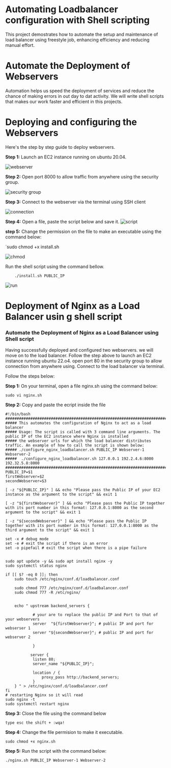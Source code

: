 # Automating Loadbalancer configuration with Shell scripting

This project demostrates how to automate the setup and maintenance of load balancer using freestyle job, enhancing efficiency and reducing manual effort.

#  Automate the Deployment of Webservers

Automation helps us speed the deployment of services and reduce the chance of making errors in out day to dat activity. We will write shell scripts that makes our work faster and efficient in this projects.

# Deploying and configuring the Webservers

Here's the step by step guide to deploy webservers.

<b>Step 1:</b> Launch an EC2 instance running on ubuntu 20.04.

![webserver](./imgs/webs%201.png)

<b>Step 2:</b> Open port 8000 to allow traffic from anywhere using the security group. 

![security group](./imgs/security%202.png)

<b>Step 3:</b> Connect to the webserver via the terminal using SSH client

![connection](./imgs/connect%203.png)

<b>Step 4:</b> Open a file, paste the script below and  save it.
![script](./imgs/script%204.png)

<b>step 5:</b> Change the permission on the file to make an executable using the command below:

`sudo chmod +x install.sh

![chmod](./imgs/change%20mode%205.png)

Run the shell script using the command bellow.

`    ./install.sh PUBLIC_IP`

![run](./imgs/runninng%2066.png)


# Deployment of Nginx as a Load Balancer usin g shell script

### Automate the Deployment of Nginx as a Load Balancer using Shell script

Having successfully deployed and configured two webservers. we will move on to the load balancer. Follow the step above to launch an EC2 instance running ubuntu 22.o4. open port 80 in the security group to allow connection from anywhere using. Connect to the load balancer via terminal.

Follow the steps below:

<b>Step 1:</b> On your terminal, open a file nginx.sh using the command below:

`sudo vi nginx.sh`



<b>Step 2:</b> Copy and paste the ecript inside the file


```
#!/bin/bash
######################################################################################################################
##### This automates the configuration of Nginx to act as a load balancer
##### Usage: The script is called with 3 command line arguments. The public IP of the EC2 instance where Nginx is installed
##### the webserver urls for which the load balancer distributes traffic. An example of how to call the script is shown below:
##### ./configure_nginx_loadbalancer.sh PUBLIC_IP Webserver-1 Webserver-2
#####  ./configure_nginx_loadbalancer.sh 127.0.0.1 192.2.4.6:8000  192.32.5.8:8000
############################################################################################################# 
PUBLIC_IP=$1
firstWebserver=$2
secondWebserver=$3

[ -z "${PUBLIC_IP}" ] && echo "Please pass the Public IP of your EC2 instance as the argument to the script" && exit 1

[ -z "${firstWebserver}" ] && echo "Please pass the Public IP together with its port number in this format: 127.0.0.1:8000 as the second argument to the script" && exit 1

[ -z "${secondWebserver}" ] && echo "Please pass the Public IP together with its port number in this format: 127.0.0.1:8000 as the third argument to the script" && exit 1

set -x # debug mode
set -e # exit the script if there is an error
set -o pipefail # exit the script when there is a pipe failure


sudo apt update -y && sudo apt install nginx -y
sudo systemctl status nginx

if [[ $? -eq 0 ]]; then
    sudo touch /etc/nginx/conf.d/loadbalancer.conf

    sudo chmod 777 /etc/nginx/conf.d/loadbalancer.conf
    sudo chmod 777 -R /etc/nginx/

    
    echo " upstream backend_servers {

            # your are to replace the public IP and Port to that of your webservers
            server  "${firstWebserver}"; # public IP and port for webserser 1
            server "${secondWebserver}"; # public IP and port for webserver 2

            }

           server {
            listen 80;
            server_name "${PUBLIC_IP}";

            location / {
                proxy_pass http://backend_servers;   
            }
    } " > /etc/nginx/conf.d/loadbalancer.conf
fi
# restarting Nginx so it will read
sudo nginx -t
sudo systemctl restart nginx 
```


<b>Step 3:</b> Close the file using the command below 

`type esc the shift + :wqa!
`

<b>Step 4:</b> Change the file permision to make it executable.

`sudo chmod +x nginx.sh
`


<b>Step 5:</b> Run the script with the command below:

`./nginx.sh PUBLIC_IP Webserver-1 Webserver-2
`


